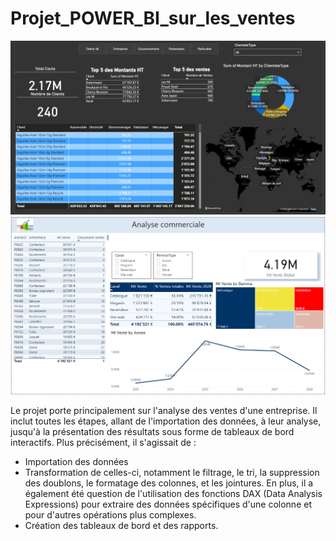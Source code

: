 # Projet_POWER_BI_sur_les_ventes
![image ici](https://github.com/Lirette/Projet_POWER_BI_sur_les_ventes/blob/main/Details_importants_Ventes.png "mon image")
![image ici](https://github.com/Lirette/Projet_POWER_BI_sur_les_ventes/blob/main/Analyse_Commerciale.png "mon image")

Le projet porte principalement sur l'analyse des ventes d'une entreprise. Il inclut toutes les étapes, allant de l'importation des données, à leur analyse, jusqu'à la présentation des résultats sous forme de tableaux de bord interactifs. Plus précisément, il s'agissait de :
- Importation des données
- Transformation de celles-ci, notamment le filtrage, le tri, la suppression des doublons, le formatage des colonnes, et les jointures. En plus, il a également été question de l'utilisation des fonctions DAX (Data Analysis Expressions) pour extraire des données spécifiques d'une colonne et pour d'autres opérations plus complexes.
- Création des tableaux de bord et des rapports.
